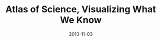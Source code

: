 ---
date: 2010-11-03
title: "Atlas of Science, Visualizing What We Know"
source: Flowingdata
sourceUrl: https://flowingdata.com/2010/11/03/review-atlas-of-science-visualizing-what-we-know/
pdfLink: 20101103-signs-from-earth.pdf
---